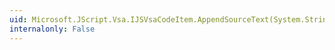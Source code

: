 ```yaml
---
uid: Microsoft.JScript.Vsa.IJSVsaCodeItem.AppendSourceText(System.String)
internalonly: False
---
```

